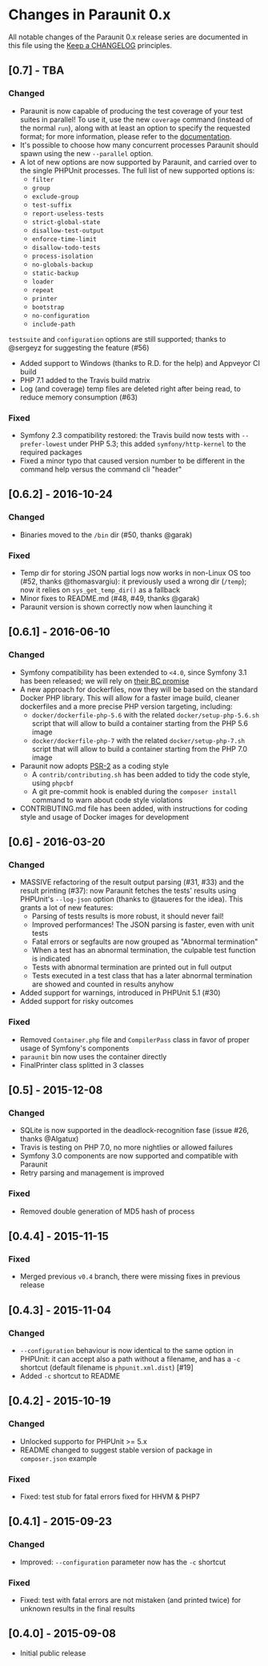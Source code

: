 # Changes in Paraunit 0.x

All notable changes of the Paraunit 0.x release series are documented in this file using the 
[Keep a CHANGELOG](http://keepachangelog.com/) principles.

## [0.7] - TBA

### Changed

* Paraunit is now capable of producing the test coverage of your test suites in parallel! To use it, use the new 
 `coverage` command (instead of the normal `run`), along with at least an option to specify the requested format; for
 more information, please refer to the [documentation](http://engineering.facile.it/paraunit/documentation/).
* It's possible to choose how many concurrent processes Paraunit should spawn using the new `--parallel` option.
* A lot of new options are now supported by Paraunit, and carried over to the single PHPUnit processes. The full list of
 new supported options is:
  * `filter`
  * `group`
  * `exclude-group`
  * `test-suffix`
  * `report-useless-tests`
  * `strict-global-state`
  * `disallow-test-output`
  * `enforce-time-limit`
  * `disallow-todo-tests`
  * `process-isolation`
  * `no-globals-backup`
  * `static-backup`
  * `loader`
  * `repeat`
  * `printer`
  * `bootstrap`
  * `no-configuration`
  * `include-path`
  
 `testsuite` and `configuration` options are still supported; thanks to @sergeyz for suggesting the feature (#56)
* Added support to Windows (thanks to R.D. for the help) and Appveyor CI build
* PHP 7.1 added to the Travis build matrix
* Log (and coverage) temp files are deleted right after being read, to reduce memory consumption (#63)

### Fixed

* Symfony 2.3 compatibility restored: the Travis build now tests with `--prefer-lowest` under PHP 5.3; this added 
  `symfony/http-kernel` to the required packages
* Fixed a minor typo that caused version number to be different in the command help versus the command cli "header"

## [0.6.2] - 2016-10-24

### Changed

* Binaries moved to the `/bin` dir (#50, thanks @garak)

### Fixed

* Temp dir for storing JSON partial logs now works in non-Linux OS too (#52, thanks @thomasvargiu): it previously used a
wrong dir (`/temp`); now it relies on `sys_get_temp_dir()` as a fallback
* Minor fixes to README.md (#48, #49, thanks @garak)
* Paraunit version is shown correctly now when launching it

## [0.6.1] - 2016-06-10

### Changed

* Symfony compatibility has been extended to `<4.0`, since Symfony 3.1 has been released; we will rely on [their BC promise](http://symfony.com/doc/current/contributing/code/bc.html)
* A new approach for dockerfiles, now they will be based on the standard Docker PHP library. This will allow for a
faster image build, cleaner dockerfiles and a more precise PHP version targeting, including:
  * `docker/dockerfile-php-5.6` with the related `docker/setup-php-5.6.sh` script that will allow to build a container
  starting from the PHP 5.6 image
  * `docker/dockerfile-php-7` with the related  `docker/setup-php-7.sh` script that will allow to build a container
  starting from the PHP 7.0 image
* Paraunit now adopts [PSR-2](http://www.php-fig.org/psr/psr-2/) as a coding style
  * A `contrib/contributing.sh` has been added to tidy the code style, using `phpcbf`
  * A git pre-commit hook is enabled during the `composer install` command to warn about code style violations
* CONTRIBUTING.md file has been added, with instructions for coding style and usage of Docker images for development

## [0.6] - 2016-03-20

### Changed

* MASSIVE refactoring of the result output parsing (#31, #33) and the result printing (#37): now Paraunit fetches the 
  tests' results using PHPUnit's `--log-json` option (thanks to @taueres for the idea).
  This grants a lot of new features:
  * Parsing of tests results is more robust, it should never fail!
  * Improved performances! The JSON parsing is faster, even with unit tests
  * Fatal errors or segfaults are now grouped as "Abnormal termination"
  * When a test has an abnormal termination, the culpable test function is indicated
  * Tests with abnormal termination are printed out in full output
  * Tests executed in a test class that has a later abnormal termination are showed and counted in results anyhow
* Added support for warnings, introduced in PHPUnit 5.1 (#30)
* Added support for risky outcomes

### Fixed

* Removed `Container.php` file and `CompilerPass` class in favor of proper usage of Symfony's components
* `paraunit` bin now uses the container directly
* FinalPrinter class splitted in 3 classes 

## [0.5] - 2015-12-08

### Changed

* SQLite is now supported in the deadlock-recognition fase (issue #26, thanks @Algatux)
* Travis is testing on PHP 7.0, no more nightlies or allowed failures
* Symfony 3.0 components are now supported and compatible with Paraunit
* Retry parsing and management is improved

### Fixed

* Removed double generation of MD5 hash of process

## [0.4.4] - 2015-11-15

### Fixed

* Merged previous `v0.4` branch, there were missing fixes in previous release

## [0.4.3] - 2015-11-04

### Changed

*  `--configuration` behaviour is now identical to the same option in PHPUnit: it can accept also a path without a filename,
   and has a `-c` shortcut (default filename is `phpunit.xml.dist`) [#19]
* Added `-c` shortcut to README

## [0.4.2] - 2015-10-19

### Changed

* Unlocked supporto for PHPUnit >= 5.x
* README changed to suggest stable version of package in `composer.json` example

### Fixed

* Fixed: test stub for fatal errors fixed for HHVM & PHP7

## [0.4.1] - 2015-09-23

### Changed

* Improved: `--configuration` parameter now has the `-c` shortcut

### Fixed

* Fixed: test with fatal errors are not mistaken (and printed twice) for unknown results in the final results

## [0.4.0] - 2015-09-08

* Initial public release
